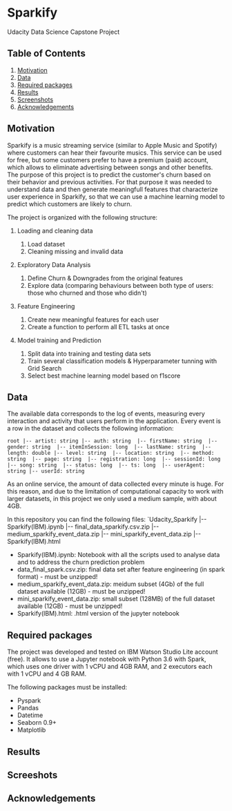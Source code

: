 # Sparkify
Udacity Data Science Capstone Project

## Table of Contents

1. [Motivation](#Motivation)
2. [Data](#Data)
3. [Required packages](#Requiredpackages)
4. [Results](#Results)
5. [Screenshots](#Screenshots)
6. [Acknowledgements](#Licensing)

## Motivation<a name="Motivation"></a>

Sparkify is a music streaming service (similar to Apple Music and Spotify) where customers can hear their favourite musics. This service can be used for free, but some customers prefer to have a premium (paid) account, which allows to eliminate advertising between songs and other benefits.
The purpose of this project is to predict the customer's churn based on their behavior and previous activities. 
For that purpose it was needed to understand data and then generate meaningfull features that characterize user experience in Sparkify, so that we can use a machine learning model to predict which customers are likely to churn.

The project is organized with the following structure:

1. Loading and cleaning data
   1. Load dataset
   2. Cleaning missing and invalid data
  
2. Exploratory Data Analysis
   1. Define Churn & Downgrades from the original features
   2. Explore data (comparing behaviours between both type of users: those who churned and those who didn't)

3. Feature Engineering
   1. Create new meaningful features for each user
   2. Create a function to perform all ETL tasks at once
  
4. Model training and Prediction
   1. Split data into training and testing data sets
   2. Train several classification models & Hyperparameter tunning with Grid Search
   3. Select best machine learning model based on f1score

## Data<a name="Data"></a>

The available data corresponds to the log of events, measuring every interaction and activity that users perform in the application. 
Every event is a row in the dataset and collects the following information:

`root
 |-- artist: string
 |-- auth: string 
 |-- firstName: string 
 |-- gender: string 
 |-- itemInSession: long 
 |-- lastName: string 
 |-- length: double
 |-- level: string 
 |-- location: string 
 |-- method: string 
 |-- page: string 
 |-- registration: long 
 |-- sessionId: long
 |-- song: string 
 |-- status: long 
 |-- ts: long 
 |-- userAgent: string
 |-- userId: string` 
 
As an online service, the amount of data collected every minute is huge. 
For this reason, and due to the limitation of computational capacity to work with larger datasets, in this project we only used a medium sample, with about 4GB.

In this repository you can find the following files:
`Udacity_Sparkify
 |-- Sparkify(IBM).ipynb
 |-- final_data_sparkify.csv.zip
 |-- medium_sparkify_event_data.zip
 |-- mini_sparkify_event_data.zip
 |-- Sparkify(IBM).html

* Sparkify(IBM).ipynb: Notebook with all the scripts used to analyse data and to address the churn prediction problem
* data_final_spark.csv.zip: final data set after feature engineering (in spark format) - must be unzipped!
* medium_sparkify_event_data.zip: meidum subset (4Gb) of the full dataset available (12GB) - must be unzipped!
* mini_sparkify_event_data.zip: small subset (128MB) of the full dataset available (12GB) - must be unzipped!
* Sparkify(IBM).html: .html version of the jupyter notebook

## Required packages <a name="Requiredpackages"></a>

The project was developed and tested on IBM Watson Studio Lite account (free). It allows to use a Jupyter notebook with Python 3.6 with Spark, which uses one driver with 1 vCPU and 4GB RAM, and 2 executors each with 1 vCPU and 4 GB RAM.

The following packages must be installed:
* Pyspark
* Pandas
* Datetime
* Seaborn 0.9+
* Matplotlib

## Results <a name="Results"></a>

## Screeshots <a name="Screenshots"></a>

## Acknowledgements <a name="Licensing"></a>
